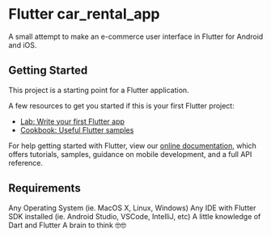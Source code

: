 # Flutter car_rental_app

A small attempt to make an e-commerce user interface in Flutter for Android and iOS.

## Getting Started

This project is a starting point for a Flutter application.

A few resources to get you started if this is your first Flutter project:

- [Lab: Write your first Flutter app](https://flutter.dev/docs/get-started/codelab)
- [Cookbook: Useful Flutter samples](https://flutter.dev/docs/cookbook)

For help getting started with Flutter, view our
[online documentation](https://flutter.dev/docs), which offers tutorials,
samples, guidance on mobile development, and a full API reference.

## Requirements
Any Operating System (ie. MacOS X, Linux, Windows)
Any IDE with Flutter SDK installed (ie. Android Studio, VSCode, IntelliJ, etc)
A little knowledge of Dart and Flutter
A brain to think 🤓🤓
